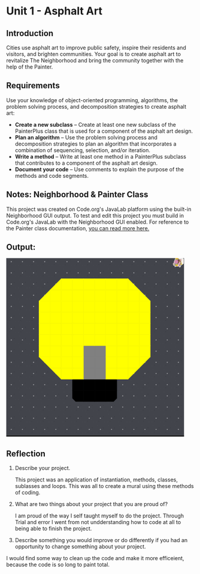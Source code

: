 # Unit 1 - Asphalt Art

## Introduction

Cities use asphalt art to improve public safety, inspire their residents and visitors, and brighten communities. Your goal is to create asphalt art to revitalize The Neighborhood and bring the community together with the help of the Painter.

## Requirements

Use your knowledge of object-oriented programming, algorithms, the problem solving process, and decomposition strategies to create asphalt art:
- **Create a new subclass** – Create at least one new subclass of the PainterPlus class that is used for a component of the asphalt art design.
- **Plan an algorithm** – Use the problem solving process and decomposition strategies to plan an algorithm that incorporates a combination of sequencing, selection, and/or iteration.
- **Write a method** – Write at least one method in a PainterPlus subclass that contributes to a component of the asphalt art design.
- **Document your code** – Use comments to explain the purpose of the methods and code segments.

## Notes: Neighborhood & Painter Class

This project was created on Code.org's JavaLab platform using the built-in Neighborhood GUI output. To test and edit this project you must build in Code.org's JavaLab with the Neighborhood GUI enabled. For reference to the Painter class documentation, [you can read more here.](https://studio.code.org/docs/ide/javalab/classes/Painter)

## Output:

![This is the image of my Mural!](mural.png)

## Reflection

1. Describe your project.

   This project was an application of instantiation, methods, classes, sublasses and loops. This was all to create a mural using these methods of coding.

2. What are two things about your project that you are proud of?

   I am proud of the way I self taught myself to do the project. Through Trial and error I went from not undderstanding how to code at all to being able to finish the project.

3. Describe something you would improve or do differently if you had an opportunity to change something about your project.

I would find some way to clean up the code and make it more efficeient, because the code is so long to paint total.
